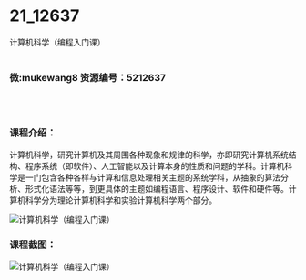 # 21_12637
计算机科学（编程入门课）
<br/></br>
<h3>微:mukewang8 资源编号：5212637</h3>
<br/></br>
<h3>课程介绍：</h3>
<p><a title="查看与 计算机科学 相关的文章" target="_blank">计算机科学</a>，研究计算机及其周围各种现象和规律的科学，亦即研究计算机系统结构、程序系统（即软件）、人工智能以及计算本身的性质和问题的学科。<a title="查看与 计算机科学 相关的文章" target="_blank">计算机科学</a>是一门包含各种各样与计算和信息处理相关主题的系统学科，从抽象的算法分析、形式化语法等等，到更具体的主题如编程语言、程序设计、软件和硬件等。计算机科学分为理论计算机科学和实验计算机科学两个部分。</p>
<p><img src="https://www.ko996.com/wp-content/uploads/img/2020/04/2-125-300x196.png" alt="计算机科学（编程入门课）"></p>
<div class="info-desc">
<h3>课程截图：</h3>
<p><img src="https://www.ko996.com/wp-content/uploads/img/2020/04/1-189.png" alt="计算机科学（编程入门课）"></p>


			
</div>
